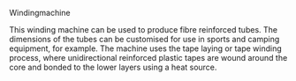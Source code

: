 Windingmachine


This winding machine can be used to produce fibre reinforced tubes. The dimensions of the tubes can be customised for use in sports and camping equipment, for example. The machine uses the tape laying or tape winding process, where unidirectional reinforced plastic tapes are wound around the core and bonded to the lower layers using a heat source.
